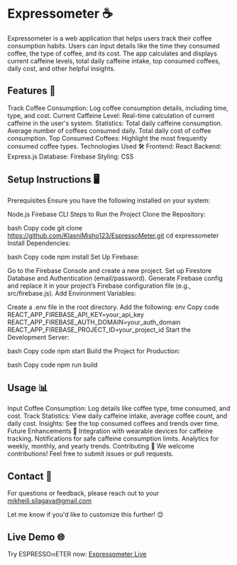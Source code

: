# Expressometer ☕

Expressometer is a web application that helps users track their coffee consumption habits. Users can input details like the time they consumed coffee, the type of coffee, and its cost. The app calculates and displays current caffeine levels, total daily caffeine intake, top consumed coffees, daily cost, and other helpful insights.

## Features 🚀

Track Coffee Consumption: Log coffee consumption details, including time, type, and cost.
Current Caffeine Level: Real-time calculation of current caffeine in the user's system.
Statistics:
Total daily caffeine consumption.
Average number of coffees consumed daily.
Total daily cost of coffee consumption.
Top Consumed Coffees: Highlight the most frequently consumed coffee types.
Technologies Used 🛠️
Frontend: React
Backend: Express.js
Database: Firebase
Styling: CSS

## Setup Instructions 🖥️

Prerequisites
Ensure you have the following installed on your system:

Node.js
Firebase CLI
Steps to Run the Project
Clone the Repository:

bash
Copy code
git clone https://github.com/KlasniMisho123/EspressoMeter.git
cd expressometer
Install Dependencies:

bash
Copy code
npm install
Set Up Firebase:

Go to the Firebase Console and create a new project.
Set up Firestore Database and Authentication (email/password).
Generate Firebase config and replace it in your project’s Firebase configuration file (e.g., src/firebase.js).
Add Environment Variables:

Create a .env file in the root directory. Add the following:
env
Copy code
REACT_APP_FIREBASE_API_KEY=your_api_key
REACT_APP_FIREBASE_AUTH_DOMAIN=your_auth_domain
REACT_APP_FIREBASE_PROJECT_ID=your_project_id
Start the Development Server:

bash
Copy code
npm start
Build the Project for Production:

bash
Copy code
npm run build

## Usage 📊

Input Coffee Consumption: Log details like coffee type, time consumed, and cost.
Track Statistics: View daily caffeine intake, average coffee count, and daily cost.
Insights: See the top consumed coffees and trends over time.
Future Enhancements 🌟
Integration with wearable devices for caffeine tracking.
Notifications for safe caffeine consumption limits.
Analytics for weekly, monthly, and yearly trends.
Contributing 🤝
We welcome contributions! Feel free to submit issues or pull requests.


## Contact 📧
For questions or feedback, please reach out to your mikheili.silagava@gmail.com

Let me know if you'd like to customize this further! 😊

## Live Demo 🌐  
Try ESPRESSO𝔪ETER now: [Expressometer Live](https://espresso-meter.vercel.app/)  
